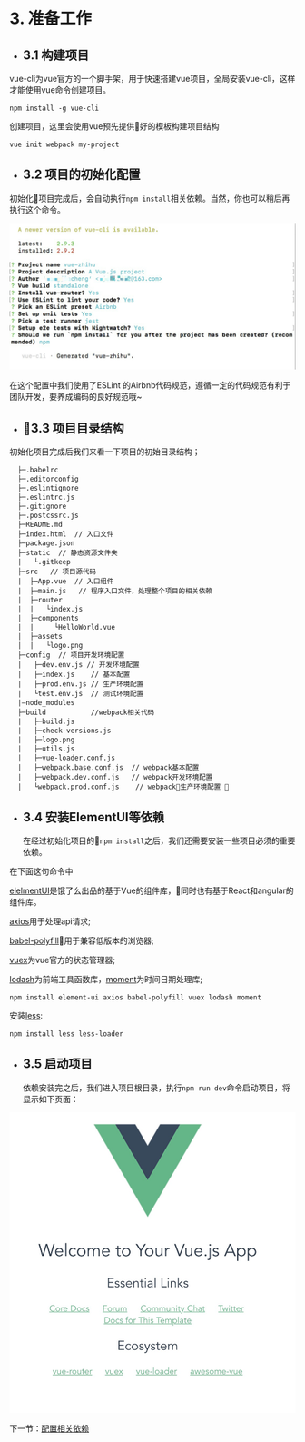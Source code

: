 # 3. 准备工作
* ## 3.1 构建项目

vue-cli为vue官方的一个脚手架，用于快速搭建vue项目，全局安装vue-cli，这样才能使用vue命令创建项目。
```
npm install -g vue-cli
```

创建项目，这里会使用vue预先提供好的模板构建项目结构
```
vue init webpack my-project
```

* ## 3.2 项目的初始化配置

初始化项目完成后，会自动执行`npm install`相关依赖。当然，你也可以稍后再执行这个命令。

![](./img/init.jpg)

在这个配置中我们使用了ESLint 的Airbnb代码规范，遵循一定的代码规范有利于团队开发，要养成编码的良好规范哦~

* ## 3.3 项目目录结构

初始化项目完成后我们来看一下项目的初始目录结构；

      ├─.babelrc
      ├─.editorconfig
      ├─.eslintignore
      ├─.eslintrc.js
      ├─.gitignore
      ├─.postcssrc.js
      ├─README.md
      ├─index.html  // 入口文件
      ├─package.json
      ├─static  // 静态资源文件夹
      |   └.gitkeep
      ├─src   // 项目源代码
      |  ├─App.vue  // 入口组件
      |  ├─main.js   // 程序入口文件，处理整个项目的相关依赖
      |  ├─router
      |  |   └index.js
      |  ├─components
      |  |     └HelloWorld.vue
      |  ├─assets
      |  |   └logo.png
      ├─config  // 项目开发环境配置
      |   ├─dev.env.js // 开发环境配置
      |   ├─index.js    // 基本配置
      |   ├─prod.env.js // 生产环境配置
      |   └test.env.js  // 测试环境配置
      |—node_modules 
      ├─build           //webpack相关代码
      |   ├─build.js
      |   ├─check-versions.js
      |   ├─logo.png
      |   ├─utils.js
      |   ├─vue-loader.conf.js
      |   ├─webpack.base.conf.js  // webpack基本配置
      |   ├─webpack.dev.conf.js   // webpack开发环境配置
      |   └webpack.prod.conf.js    // webpack生产环境配置 
* ## 3.4 安装ElementUI等依赖

  在经过初始化项目的`npm install`之后，我们还需要安装一些项目必须的重要依赖。

在下面这句命令中

[elelmentUI](http://element-cn.eleme.io/#/zh-CN/component/installation)是饿了么出品的基于Vue的组件库，同时也有基于React和angular的组件库。

[axios](https://github.com/axios/axios)用于处理api请求;

[babel-polyfill](https://babeljs.cn/docs/usage/polyfill/)用于兼容低版本的浏览器;

[vuex](https://vuex.vuejs.org/zh-cn/)为vue官方的状态管理器;

[lodash](https://www.lodashjs.com/docs/4.17.5.html)为前端工具函数库，[moment](http://momentjs.cn/)为时间日期处理库;
```
npm install element-ui axios babel-polyfill vuex lodash moment
```
安装[less](http://lesscss.cn/):
```
npm install less less-loader
```
* ## 3.5 启动项目

  依赖安装完之后，我们进入项目根目录，执行`npm run dev`命令启动项目，将显示如下页面：

![](./img/bigin.png)

下一节：<a href="./配置相关依赖.md">配置相关依赖</a>